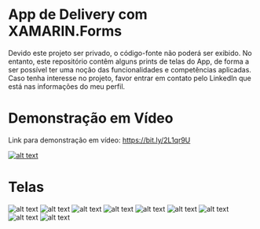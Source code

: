 # App de Delivery com XAMARIN.Forms
Devido este projeto ser privado, o código-fonte não poderá ser exibido. No entanto, este repositório contêm alguns prints de telas do App, de forma a ser possível ter uma noção das funcionalidades e competências aplicadas. Caso tenha interesse no projeto, favor entrar em contato pelo LinkedIn que está nas informações do meu perfil.

# Demonstração em Vídeo
Link para demonstração em vídeo: https://bit.ly/2L1qr9U

<a href="https://bit.ly/2L1qr9U" target="_blank">![alt text](video.png)</a>

# Telas
![alt text](1.png)
![alt text](2.png)
![alt text](3.jpg)
![alt text](4.jpg)
![alt text](5.jpg)
![alt text](6.jpg)
![alt text](7.jpg)
![alt text](8.jpg)
![alt text](9.jpg)
